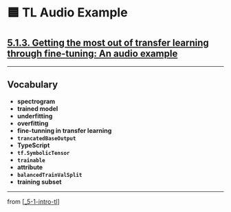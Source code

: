 # 🟦 TL Audio Example

## [**5.1.3.** Getting the most out of transfer learning through fine-tuning: An audio example](https://livebook.manning.com/book/deep-learning-with-javascript/chapter-5/48)

---

## **Vocabulary**

- **spectrogram**
- **trained model**
- **underfitting**
- **overfitting**
- **fine-tunning in transfer learning**
- **`trancatedBaseOutput`**
- **TypeScript**
- **`tf.SymbolicTensor`**
- **`trainable`**
- **attribute**
- **`balancedTrainValSplit`**
- **training subset**

---
from [[_5-1-intro-tl]]

[//begin]: # "Autogenerated link references for markdown compatibility"
[_5-1-intro-tl]: _5-1-intro-tl.md "🟦 Intro TL"
[//end]: # "Autogenerated link references"